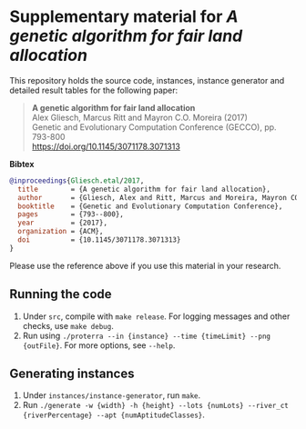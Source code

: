 # Supplementary material for *A genetic algorithm for fair land allocation*

This repository holds the source code, instances, instance generator and detailed result tables for the following paper:

> **A genetic algorithm for fair land allocation**<br>
> Alex Gliesch, Marcus Ritt and Mayron C.O. Moreira (2017) <br>
> Genetic and Evolutionary Computation Conference (GECCO), pp. 793-800 <br>
> https://doi.org/10.1145/3071178.3071313

**Bibtex**

```bibtex
@inproceedings{Gliesch.etal/2017,
  title        = {A genetic algorithm for fair land allocation},
  author       = {Gliesch, Alex and Ritt, Marcus and Moreira, Mayron CO},
  booktitle    = {Genetic and Evolutionary Computation Conference},
  pages        = {793--800},
  year         = {2017},
  organization = {ACM},
  doi          = {10.1145/3071178.3071313}
}
```

Please use the reference above if you use this material in your research.

## Running the code 
1. Under `src`, compile with `make release`. For logging messages and other checks, use `make debug`.
1. Run using `./proterra --in {instance} --time {timeLimit} --png {outFile}`. For more options, see `--help`.

## Generating instances
1. Under `instances/instance-generator`, run `make`.
1. Run `./generate -w {width} -h {height} --lots {numLots} --river_ct {riverPercentage} --apt {numAptitudeClasses}`.